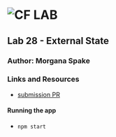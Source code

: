 ![CF](http://i.imgur.com/7v5ASc8.png) LAB  
=================================================  
  
## Lab 28 - External State  
  
### Author: Morgana Spake  
  
### Links and Resources  
* [submission PR](https://github.com/401-advanced-javascript-mspake/lab-28-external-state/pull/1)  
  
<!-- ### Modules
#### `modulename.js`
##### Exported Values and Methods

###### `foo(thing) -> string`
Usage Notes or examples

###### `bar(array) -> array`
Usage Notes or examples -->
  
#### Running the app  
* `npm start`  
   
<!-- #### Tests
* How do you run tests?
* What assertions were made?
* What assertions need to be / should be made? -->